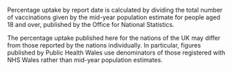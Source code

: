 Percentage uptake by report date is calculated by dividing the total number of vaccinations given by the mid-year population estimate for people aged 18 and over, published by the Office for National Statistics.

The percentage uptake published here for the nations of the UK may differ from those reported by the nations individually. In particular, figures published by Public Health Wales use denominators of those registered with NHS Wales rather than mid-year population estimates.